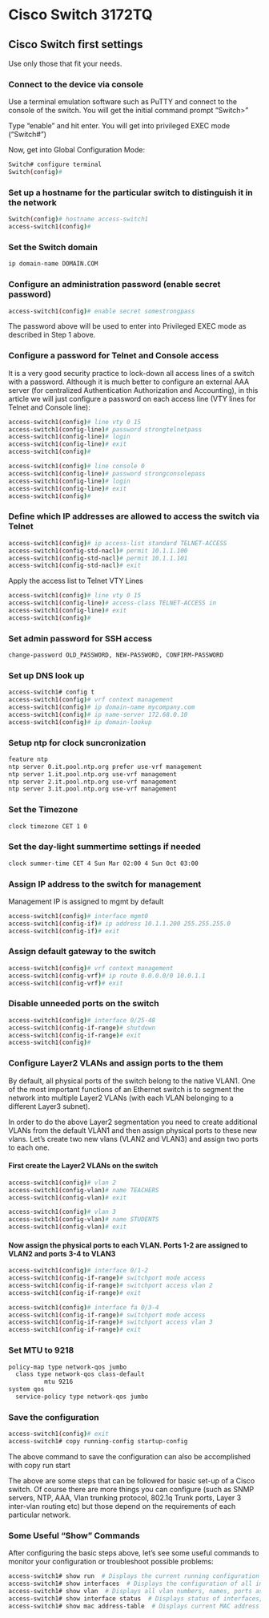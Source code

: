 # Cisco Switch 3172TQ

## Cisco Switch first settings

Use only those that fit your needs.

### Connect to the device via console

Use a terminal emulation software such as PuTTY and connect to the console of the switch. You will get the initial command prompt “Switch>”

Type “enable” and hit enter. You will get into privileged EXEC mode (“Switch#”)

Now, get into Global Configuration Mode:

```bash
Switch# configure terminal
Switch(config)#
```

### Set up a hostname for the particular switch to distinguish it in the network

```bash
Switch(config)# hostname access-switch1
access-switch1(config)#
```

### Set the Switch domain

```bash
ip domain-name DOMAIN.COM
```

### Configure an administration password (enable secret password)

```bash
access-switch1(config)# enable secret somestrongpass
```

The password above will be used to enter into Privileged EXEC mode as described in Step 1 above.

### Configure a password for Telnet and Console access

It is a very good security practice to lock-down all access lines of a switch with a password. Although it is much better to configure an external AAA server (for centralized Authentication Authorization and Accounting), in this article we will just configure a password on each access line (VTY lines for Telnet and Console line):

```bash
access-switch1(config)# line vty 0 15
access-switch1(config-line)# password strongtelnetpass
access-switch1(config-line)# login
access-switch1(config-line)# exit
access-switch1(config)#
```

```bash
access-switch1(config)# line console 0
access-switch1(config-line)# password strongconsolepass
access-switch1(config-line)# login
access-switch1(config-line)# exit
access-switch1(config)#
```

### Define which IP addresses are allowed to access the switch via Telnet

```bash
access-switch1(config)# ip access-list standard TELNET-ACCESS
access-switch1(config-std-nacl)# permit 10.1.1.100
access-switch1(config-std-nacl)# permit 10.1.1.101
access-switch1(config-std-nacl)# exit
```

Apply the access list to Telnet VTY Lines

```bash
access-switch1(config)# line vty 0 15
access-switch1(config-line)# access-class TELNET-ACCESS in
access-switch1(config-line)# exit
access-switch1(config)#
```

### Set admin password for SSH access

```bash
change-password OLD_PASSWORD, NEW-PASSWORD, CONFIRM-PASSWORD
```

### Set up DNS look up

```bash
access-switch1# config t
access-switch1(config)# vrf context management
access-switch1(config)# ip domain-name mycompany.com
access-switch1(config)# ip name-server 172.68.0.10     
access-switch1(config)# ip domain-lookup
```

### Setup ntp for clock suncronization

```bash
feature ntp
ntp server 0.it.pool.ntp.org prefer use-vrf management
ntp server 1.it.pool.ntp.org use-vrf management
ntp server 2.it.pool.ntp.org use-vrf management
ntp server 3.it.pool.ntp.org use-vrf management
```

### Set the Timezone

```bash
clock timezone CET 1 0
```

### Set the day-light summertime settings if needed

```bash
clock summer-time CET 4 Sun Mar 02:00 4 Sun Oct 03:00
```

### Assign IP address to the switch for management

Management IP is assigned to mgmt by default

```bash
access-switch1(config)# interface mgmt0
access-switch1(config-if)# ip address 10.1.1.200 255.255.255.0
access-switch1(config-if)# exit
```

### Assign default gateway to the switch

```bash
access-switch1(config)# vrf context management
access-switch1(config-vrf)# ip route 0.0.0.0/0 10.0.1.1
access-switch1(config-vrf)# exit
```

### Disable unneeded ports on the switch

```bash
access-switch1(config)# interface 0/25-48
access-switch1(config-if-range)# shutdown
access-switch1(config-if-range)# exit
access-switch1(config)#
```

### Configure Layer2 VLANs and assign ports to the them

By default, all physical ports of the switch belong to the native VLAN1. One of the most important functions of an Ethernet switch is to segment the network into multiple Layer2 VLANs (with each VLAN belonging to a different Layer3 subnet).

In order to do the above Layer2 segmentation you need to create additional VLANs from the default VLAN1 and then assign physical ports to these new vlans. Let’s create two new vlans (VLAN2 and VLAN3) and assign two ports to each one.

#### First create the Layer2 VLANs on the switch

```bash
access-switch1(config)# vlan 2
access-switch1(config-vlan)# name TEACHERS
access-switch1(config-vlan)# exit
```

```bash
access-switch1(config)# vlan 3
access-switch1(config-vlan)# name STUDENTS
access-switch1(config-vlan)# exit
```

#### Now assign the physical ports to each VLAN. Ports 1-2 are assigned to VLAN2 and ports 3-4 to VLAN3

```bash
access-switch1(config)# interface 0/1-2
access-switch1(config-if-range)# switchport mode access
access-switch1(config-if-range)# switchport access vlan 2
access-switch1(config-if-range)# exit
```

```bash
access-switch1(config)# interface fa 0/3-4
access-switch1(config-if-range)# switchport mode access
access-switch1(config-if-range)# switchport access vlan 3
access-switch1(config-if-range)# exit
```

### Set MTU to 9218

```bash
policy-map type network-qos jumbo
  class type network-qos class-default
          mtu 9216
system qos
  service-policy type network-qos jumbo
```

### Save the configuration

```bash
access-switch1(config)# exit
access-switch1# copy running-config startup-config
```

The above command to save the configuration can also be accomplished with  copy run start

The above are some steps that can be followed for basic set-up of a Cisco switch. Of course there are more things you can configure (such as SNMP servers, NTP, AAA, Vlan trunking protocol, 802.1q Trunk ports, Layer 3 inter-vlan routing etc) but those depend on the requirements of each particular network.

### Some Useful “Show” Commands

After configuring the basic steps above, let’s see some useful commands to monitor your configuration or troubleshoot possible problems:

```bash
access-switch1# show run  # Displays the current running configuration
access-switch1# show interfaces  # Displays the configuration of all interfaces and the status of each one
access-switch1# show vlan  # Displays all vlan numbers, names, ports associated with each vlan etc
access-switch1# show interface status  # Displays status of interfaces, speed, duplex etc
access-switch1# show mac address-table  # Displays current MAC address table and which MAC address is learned on each interface
```
